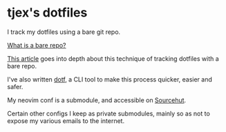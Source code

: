 # tjex's dotfiles

I track my dotfiles using a bare git repo.

[What is a bare repo?](https://www.saintsjd.com/2011/01/what-is-a-bare-git-repository/)

[This article](https://www.atlassian.com/git/tutorials/dotfiles) goes into depth
about this technique of tracking dotfiles with a bare repo.

I've also written [dotf](https://git.sr.ht/~tjex/dotf), a CLI tool to make this
process quicker, easier and safer.

My neovim conf is a submodule, and accessible on
[Sourcehut](https://git.sr.ht/~tjex/nvim).

Certain other configs I keep as private submodules, mainly so as not to expose
my various emails to the internet.
